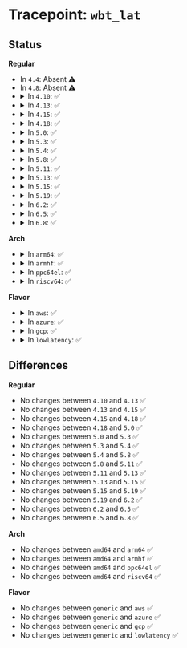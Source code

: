 # Tracepoint: <code>wbt_lat</code>

## Status
<b>Regular</b>
<ul>
<li>
In <code>4.4</code>: Absent ⚠️
</li>
<li>
In <code>4.8</code>: Absent ⚠️
</li>
<li>
<details>
<summary>In <code>4.10</code>: ✅</summary>

Event:

```c
struct trace_event_raw_wbt_lat {
    struct trace_entry ent;
    char name[32];
    long unsigned int lat;
    char __data[0];
};
```
Function:

```c
void trace_event_raw_event_wbt_lat(void *__data, struct backing_dev_info *bdi, long unsigned int lat);
```
</details>
</li>
<li>
<details>
<summary>In <code>4.13</code>: ✅</summary>

Event:

```c
struct trace_event_raw_wbt_lat {
    struct trace_entry ent;
    char name[32];
    long unsigned int lat;
    char __data[0];
};
```
Function:

```c
void trace_event_raw_event_wbt_lat(void *__data, struct backing_dev_info *bdi, long unsigned int lat);
```
</details>
</li>
<li>
<details>
<summary>In <code>4.15</code>: ✅</summary>

Event:

```c
struct trace_event_raw_wbt_lat {
    struct trace_entry ent;
    char name[32];
    long unsigned int lat;
    char __data[0];
};
```
Function:

```c
void trace_event_raw_event_wbt_lat(void *__data, struct backing_dev_info *bdi, long unsigned int lat);
```
</details>
</li>
<li>
<details>
<summary>In <code>4.18</code>: ✅</summary>

Event:

```c
struct trace_event_raw_wbt_lat {
    struct trace_entry ent;
    char name[32];
    long unsigned int lat;
    char __data[0];
};
```
Function:

```c
void trace_event_raw_event_wbt_lat(void *__data, struct backing_dev_info *bdi, long unsigned int lat);
```
</details>
</li>
<li>
<details>
<summary>In <code>5.0</code>: ✅</summary>

Event:

```c
struct trace_event_raw_wbt_lat {
    struct trace_entry ent;
    char name[32];
    long unsigned int lat;
    char __data[0];
};
```
Function:

```c
void trace_event_raw_event_wbt_lat(void *__data, struct backing_dev_info *bdi, long unsigned int lat);
```
</details>
</li>
<li>
<details>
<summary>In <code>5.3</code>: ✅</summary>

Event:

```c
struct trace_event_raw_wbt_lat {
    struct trace_entry ent;
    char name[32];
    long unsigned int lat;
    char __data[0];
};
```
Function:

```c
void trace_event_raw_event_wbt_lat(void *__data, struct backing_dev_info *bdi, long unsigned int lat);
```
</details>
</li>
<li>
<details>
<summary>In <code>5.4</code>: ✅</summary>

Event:

```c
struct trace_event_raw_wbt_lat {
    struct trace_entry ent;
    char name[32];
    long unsigned int lat;
    char __data[0];
};
```
Function:

```c
void trace_event_raw_event_wbt_lat(void *__data, struct backing_dev_info *bdi, long unsigned int lat);
```
</details>
</li>
<li>
<details>
<summary>In <code>5.8</code>: ✅</summary>

Event:

```c
struct trace_event_raw_wbt_lat {
    struct trace_entry ent;
    char name[32];
    long unsigned int lat;
    char __data[0];
};
```
Function:

```c
void trace_event_raw_event_wbt_lat(void *__data, struct backing_dev_info *bdi, long unsigned int lat);
```
</details>
</li>
<li>
<details>
<summary>In <code>5.11</code>: ✅</summary>

Event:

```c
struct trace_event_raw_wbt_lat {
    struct trace_entry ent;
    char name[32];
    long unsigned int lat;
    char __data[0];
};
```
Function:

```c
void trace_event_raw_event_wbt_lat(void *__data, struct backing_dev_info *bdi, long unsigned int lat);
```
</details>
</li>
<li>
<details>
<summary>In <code>5.13</code>: ✅</summary>

Event:

```c
struct trace_event_raw_wbt_lat {
    struct trace_entry ent;
    char name[32];
    long unsigned int lat;
    char __data[0];
};
```
Function:

```c
void trace_event_raw_event_wbt_lat(void *__data, struct backing_dev_info *bdi, long unsigned int lat);
```
</details>
</li>
<li>
<details>
<summary>In <code>5.15</code>: ✅</summary>

Event:

```c
struct trace_event_raw_wbt_lat {
    struct trace_entry ent;
    char name[32];
    long unsigned int lat;
    char __data[0];
};
```
Function:

```c
void trace_event_raw_event_wbt_lat(void *__data, struct backing_dev_info *bdi, long unsigned int lat);
```
</details>
</li>
<li>
<details>
<summary>In <code>5.19</code>: ✅</summary>

Event:

```c
struct trace_event_raw_wbt_lat {
    struct trace_entry ent;
    char name[32];
    long unsigned int lat;
    char __data[0];
};
```
Function:

```c
void trace_event_raw_event_wbt_lat(void *__data, struct backing_dev_info *bdi, long unsigned int lat);
```
</details>
</li>
<li>
<details>
<summary>In <code>6.2</code>: ✅</summary>

Event:

```c
struct trace_event_raw_wbt_lat {
    struct trace_entry ent;
    char name[32];
    long unsigned int lat;
    char __data[0];
};
```
Function:

```c
void trace_event_raw_event_wbt_lat(void *__data, struct backing_dev_info *bdi, long unsigned int lat);
```
</details>
</li>
<li>
<details>
<summary>In <code>6.5</code>: ✅</summary>

Event:

```c
struct trace_event_raw_wbt_lat {
    struct trace_entry ent;
    char name[32];
    long unsigned int lat;
    char __data[0];
};
```
Function:

```c
void trace_event_raw_event_wbt_lat(void *__data, struct backing_dev_info *bdi, long unsigned int lat);
```
</details>
</li>
<li>
<details>
<summary>In <code>6.8</code>: ✅</summary>

Event:

```c
struct trace_event_raw_wbt_lat {
    struct trace_entry ent;
    char name[32];
    long unsigned int lat;
    char __data[0];
};
```
Function:

```c
void trace_event_raw_event_wbt_lat(void *__data, struct backing_dev_info *bdi, long unsigned int lat);
```
</details>
</li>
</ul>
<b>Arch</b>
<ul>
<li>
<details>
<summary>In <code>arm64</code>: ✅</summary>

Event:

```c
struct trace_event_raw_wbt_lat {
    struct trace_entry ent;
    char name[32];
    long unsigned int lat;
    char __data[0];
};
```
Function:

```c
void trace_event_raw_event_wbt_lat(void *__data, struct backing_dev_info *bdi, long unsigned int lat);
```
</details>
</li>
<li>
<details>
<summary>In <code>armhf</code>: ✅</summary>

Event:

```c
struct trace_event_raw_wbt_lat {
    struct trace_entry ent;
    char name[32];
    long unsigned int lat;
    char __data[0];
};
```
Function:

```c
void trace_event_raw_event_wbt_lat(void *__data, struct backing_dev_info *bdi, long unsigned int lat);
```
</details>
</li>
<li>
<details>
<summary>In <code>ppc64el</code>: ✅</summary>

Event:

```c
struct trace_event_raw_wbt_lat {
    struct trace_entry ent;
    char name[32];
    long unsigned int lat;
    char __data[0];
};
```
Function:

```c
void trace_event_raw_event_wbt_lat(void *__data, struct backing_dev_info *bdi, long unsigned int lat);
```
</details>
</li>
<li>
<details>
<summary>In <code>riscv64</code>: ✅</summary>

Event:

```c
struct trace_event_raw_wbt_lat {
    struct trace_entry ent;
    char name[32];
    long unsigned int lat;
    char __data[0];
};
```
Function:

```c
void trace_event_raw_event_wbt_lat(void *__data, struct backing_dev_info *bdi, long unsigned int lat);
```
</details>
</li>
</ul>
<b>Flavor</b>
<ul>
<li>
<details>
<summary>In <code>aws</code>: ✅</summary>

Event:

```c
struct trace_event_raw_wbt_lat {
    struct trace_entry ent;
    char name[32];
    long unsigned int lat;
    char __data[0];
};
```
Function:

```c
void trace_event_raw_event_wbt_lat(void *__data, struct backing_dev_info *bdi, long unsigned int lat);
```
</details>
</li>
<li>
<details>
<summary>In <code>azure</code>: ✅</summary>

Event:

```c
struct trace_event_raw_wbt_lat {
    struct trace_entry ent;
    char name[32];
    long unsigned int lat;
    char __data[0];
};
```
Function:

```c
void trace_event_raw_event_wbt_lat(void *__data, struct backing_dev_info *bdi, long unsigned int lat);
```
</details>
</li>
<li>
<details>
<summary>In <code>gcp</code>: ✅</summary>

Event:

```c
struct trace_event_raw_wbt_lat {
    struct trace_entry ent;
    char name[32];
    long unsigned int lat;
    char __data[0];
};
```
Function:

```c
void trace_event_raw_event_wbt_lat(void *__data, struct backing_dev_info *bdi, long unsigned int lat);
```
</details>
</li>
<li>
<details>
<summary>In <code>lowlatency</code>: ✅</summary>

Event:

```c
struct trace_event_raw_wbt_lat {
    struct trace_entry ent;
    char name[32];
    long unsigned int lat;
    char __data[0];
};
```
Function:

```c
void trace_event_raw_event_wbt_lat(void *__data, struct backing_dev_info *bdi, long unsigned int lat);
```
</details>
</li>
</ul>

## Differences
<b>Regular</b>
<ul>
<li>
No changes between <code>4.10</code> and <code>4.13</code> ✅
</li>
<li>
No changes between <code>4.13</code> and <code>4.15</code> ✅
</li>
<li>
No changes between <code>4.15</code> and <code>4.18</code> ✅
</li>
<li>
No changes between <code>4.18</code> and <code>5.0</code> ✅
</li>
<li>
No changes between <code>5.0</code> and <code>5.3</code> ✅
</li>
<li>
No changes between <code>5.3</code> and <code>5.4</code> ✅
</li>
<li>
No changes between <code>5.4</code> and <code>5.8</code> ✅
</li>
<li>
No changes between <code>5.8</code> and <code>5.11</code> ✅
</li>
<li>
No changes between <code>5.11</code> and <code>5.13</code> ✅
</li>
<li>
No changes between <code>5.13</code> and <code>5.15</code> ✅
</li>
<li>
No changes between <code>5.15</code> and <code>5.19</code> ✅
</li>
<li>
No changes between <code>5.19</code> and <code>6.2</code> ✅
</li>
<li>
No changes between <code>6.2</code> and <code>6.5</code> ✅
</li>
<li>
No changes between <code>6.5</code> and <code>6.8</code> ✅
</li>
</ul>
<b>Arch</b>
<ul>
<li>
No changes between <code>amd64</code> and <code>arm64</code> ✅
</li>
<li>
No changes between <code>amd64</code> and <code>armhf</code> ✅
</li>
<li>
No changes between <code>amd64</code> and <code>ppc64el</code> ✅
</li>
<li>
No changes between <code>amd64</code> and <code>riscv64</code> ✅
</li>
</ul>
<b>Flavor</b>
<ul>
<li>
No changes between <code>generic</code> and <code>aws</code> ✅
</li>
<li>
No changes between <code>generic</code> and <code>azure</code> ✅
</li>
<li>
No changes between <code>generic</code> and <code>gcp</code> ✅
</li>
<li>
No changes between <code>generic</code> and <code>lowlatency</code> ✅
</li>
</ul>
